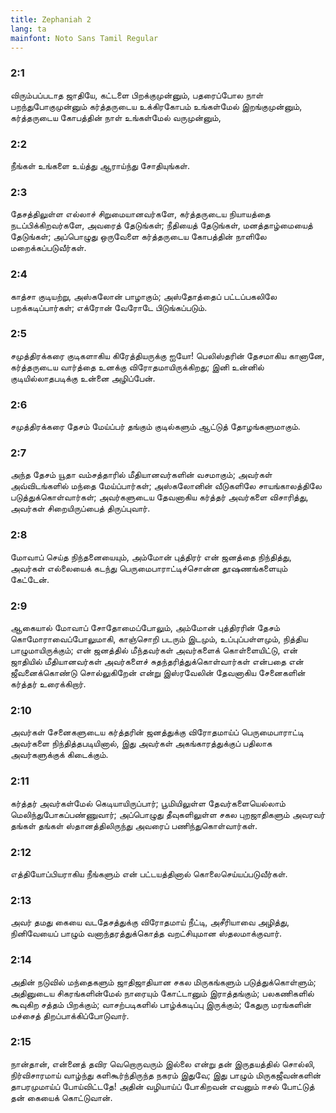 ```yaml
---
title: Zephaniah 2
lang: ta
mainfont: Noto Sans Tamil Regular
---
```


###  2:1

விரும்பப்படாத ஜாதியே, கட்டளை பிறக்குமுன்னும், பதரைப்போல நாள் பறந்துபோகுமுன்னும் கர்த்தருடைய உக்கிரகோபம் உங்கள்மேல் இறங்குமுன்னும், கர்த்தருடைய கோபத்தின் நாள் உங்கள்மேல் வருமுன்னும்,

###  2:2

நீங்கள் உங்களை உய்த்து ஆராய்ந்து சோதியுங்கள்.

###  2:3

தேசத்திலுள்ள எல்லாச் சிறுமையானவர்களே, கர்த்தருடைய நியாயத்தை நடப்பிக்கிறவர்களே, அவரைத் தேடுங்கள்; நீதியைத் தேடுங்கள், மனத்தாழ்மையைத் தேடுங்கள்; அப்பொழுது ஒருவேளை கர்த்தருடைய கோபத்தின் நாளிலே மறைக்கப்படுவீர்கள்.

###  2:4

காத்சா குடியற்று, அஸ்கலோன் பாழாகும்; அஸ்தோத்தைப் பட்டப்பகலிலே பறக்கடிப்பார்கள்; எக்ரோன் வேரோடே பிடுங்கப்படும்.

###  2:5

சமுத்திரக்கரை குடிகளாகிய கிரேத்தியருக்கு ஐயோ! பெலிஸ்தரின் தேசமாகிய கானானே, கர்த்தருடைய வார்த்தை உனக்கு விரோதமாயிருக்கிறது; இனி உன்னில் குடியில்லாதபடிக்கு உன்னை அழிப்பேன்.

###  2:6

சமுத்திரக்கரை தேசம் மேய்ப்பர் தங்கும் குடில்களும் ஆட்டுத் தோழங்களுமாகும்.

###  2:7

அந்த தேசம் யூதா வம்சத்தாரில் மீதியானவர்களின் வசமாகும்; அவர்கள் அவ்விடங்களில் மந்தை மேய்ப்பார்கள்; அஸ்கலோனின் வீடுகளிலே சாயங்காலத்திலே படுத்துக்கொள்வார்கள்; அவர்களுடைய தேவனாகிய கர்த்தர் அவர்களை விசாரித்து, அவர்கள் சிறையிருப்பைத் திருப்புவார்.

###  2:8

மோவாப் செய்த நிந்தனையையும், அம்மோன் புத்திரர் என் ஜனத்தை நிந்தித்து, அவர்கள் எல்லையைக் கடந்து பெருமைபாராட்டிச்சொன்ன தூஷணங்களையும் கேட்டேன்.

###  2:9

ஆகையால் மோவாப் சோதோமைப்போலும், அம்மோன் புத்திரரின் தேசம் கொமோராவைப்போலுமாகி, காஞ்சொறி படரும் இடமும், உப்புப்பள்ளமும், நித்திய பாழுமாயிருக்கும்; என் ஜனத்தில் மீந்தவர்கள் அவர்களைக் கொள்ளையிட்டு, என் ஜாதியில் மீதியானவர்கள் அவர்களைச் சுதந்தரித்துக்கொள்வார்கள் என்பதை என் ஜீவனைக்கொண்டு சொல்லுகிறேன் என்று இஸ்ரவேலின் தேவனாகிய சேனைகளின் கர்த்தர் உரைக்கிறார்.

###  2:10

அவர்கள் சேனைகளுடைய கர்த்தரின் ஜனத்துக்கு விரோதமாய்ப் பெருமைபாராட்டி அவர்களை நிந்தித்தபடியினால், இது அவர்கள் அகங்காரத்துக்குப் பதிலாக அவர்களுக்குக் கிடைக்கும்.

###  2:11

கர்த்தர் அவர்கள்மேல் கெடியாயிருப்பார்; பூமியிலுள்ள தேவர்களையெல்லாம் மெலிந்துபோகப்பண்ணுவார்; அப்பொழுது தீவுகளிலுள்ள சகல புறஜாதிகளும் அவரவர் தங்கள் தங்கள் ஸ்தானத்திலிருந்து அவரைப் பணிந்துகொள்வார்கள்.

###  2:12

எத்தியோப்பியராகிய நீங்களும் என் பட்டயத்தினால் கொலைசெய்யப்படுவீர்கள்.

###  2:13

அவர் தமது கையை வடதேசத்துக்கு விரோதமாய் நீட்டி, அசீரியாவை அழித்து, நினிவேயைப் பாழும் வனாந்தரத்துக்கொத்த வறட்சியுமான ஸ்தலமாக்குவார்.

###  2:14

அதின் நடுவில் மந்தைகளும் ஜாதிஜாதியான சகல மிருகங்களும் படுத்துக்கொள்ளும்; அதினுடைய சிகரங்களின்மேல் நாரையும் கோட்டானும் இராத்தங்கும்; பலகணிகளில் கூவுகிற சத்தம் பிறக்கும்; வாசற்படிகளில் பாழ்க்கடிப்பு இருக்கும்; கேதுரு மரங்களின் மச்சைத் திறப்பாக்கிப்போடுவார்.

###  2:15

நான்தான், என்னைத் தவிர வெறொருவரும் இல்லை என்று தன் இருதயத்தில் சொல்லி, நிர்விசாரமாய் வாழ்ந்து களிகூர்ந்திருந்த நகரம் இதுவே; இது பாழும் மிருகஜீவன்களின் தாபரமுமாய்ப் போய்விட்டதே! அதின் வழியாய்ப் போகிறவன் எவனும் ஈசல் போட்டுத் தன் கையைக் கொட்டுவான்.

